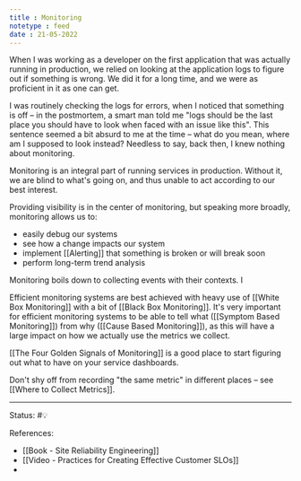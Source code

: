 ```yaml
---
title : Monitoring
notetype : feed
date : 21-05-2022
---
```


When I was working as a developer on the first application that was actually running in production, we relied on looking at the application logs to figure out if something is wrong. We did it for a long time, and we were as proficient in it as one can get. 

I was routinely checking the logs for errors, when I noticed that something is off – in the postmortem, a smart man told me "logs should be the last place you should have to look when faced with an issue like this". This sentence seemed a bit absurd to me at the time – what do you mean, where am I supposed to look instead? Needless to say, back then, I knew nothing about monitoring.

Monitoring is an integral part of running services in production. Without it, we are blind to what's going on, and thus unable to act according to our best interest.

Providing visibility is in the center of monitoring, but speaking more broadly, monitoring allows us to:
- easily debug our systems
- see how a change impacts our system
- implement [[Alerting]] that something is broken or will break soon
- perform long-term trend analysis

Monitoring boils down to collecting events with their contexts. I

Efficient monitoring systems are best achieved with heavy use of [[White Box Monitoring]] with a bit of [[Black Box Monitoring]].  It's very important for efficient monitoring systems to be able to tell what ([[Symptom Based Monitoring]]) from why ([[Cause Based Monitoring]]), as this will have a large impact on how we actually use the metrics we collect. 

[[The Four Golden Signals of Monitoring]] is a good place to start figuring out what to have on your service dashboards.

Don't shy off from recording "the same metric" in different places – see [[Where to Collect Metrics]].


-----

Status: #💡 

References:
- [[Book - Site Reliability Engineering]]
- [[Video - Practices for Creating Effective Customer SLOs]]
- 
